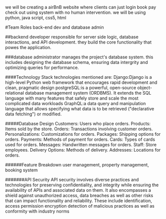 we will be creating a airBnB website where clients can just login book pay check out using system with no human intervention. we will be using python, java script, css5, html 

#Team Roles
back-end dev and database admin

##backend developer
responsible for server side logic, database interactions, and API development. they build the core functionality that powes the application.

###database administrator
manages the project's database system. this includes designing the database schema, ensuring data intergrity and optimizing queries for performance.

####Technology Stack
technologies mentioned are:
Django:Django is a high-level Python web framework that encourages rapid development and clean, pragmatic design
postgreSQL:is a powerful, open-source object-relational database management system (ORDBMS). It extends the SQL language with many features that safely store and scale the most complicated data workloads
GraphQL:a data query and manipulation language that allows specifying what data is to be retrieved ("declarative data fetching") or modified.

#####Database Design
Customers: Users who place orders.
Products: Items sold by the store.
Orders: Transactions involving customer orders.
Personalizations: Customizations for orders.
Packages: Shipping options for orders.
Payments: Methods of payment for orders.
Cards: Types of cards used for orders.
Messages: Handwritten messages for orders.
Staff: Store employees.
Delivery Options: Methods of delivery.
Addresses: Locations for orders.

######Feature Breakdown
user management, property management, booking system

#######API Security
API security involves diverse practices and technologies for preserving confidentiality, and integrity while ensuring the availability of APIs and associated data on them. It also encompasses a shield against unauthorized access, data breaches as well as other risks that can impact functionality and reliability. These include identification, access permission encryption detection of malicious practices as well as conformity with industry norms 